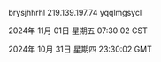 brysjhhrhl 219.139.197.74 yqqlmgsycl

2024年 11月 01日 星期五 07:30:02 CST

2024年 10月 31日 星期四 23:30:02 GMT
